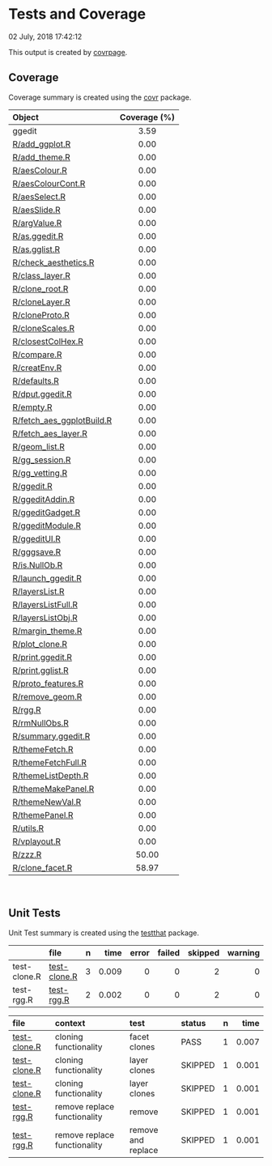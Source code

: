 Tests and Coverage
================
02 July, 2018 17:42:12

This output is created by
[covrpage](https://github.com/yonicd/covrpage).

## Coverage

Coverage summary is created using the
[covr](https://github.com/r-lib/covr)
package.

| Object                                                      | Coverage (%) |
| :---------------------------------------------------------- | :----------: |
| ggedit                                                      |     3.59     |
| [R/add\_ggplot.R](../R/add_ggplot.R)                        |     0.00     |
| [R/add\_theme.R](../R/add_theme.R)                          |     0.00     |
| [R/aesColour.R](../R/aesColour.R)                           |     0.00     |
| [R/aesColourCont.R](../R/aesColourCont.R)                   |     0.00     |
| [R/aesSelect.R](../R/aesSelect.R)                           |     0.00     |
| [R/aesSlide.R](../R/aesSlide.R)                             |     0.00     |
| [R/argValue.R](../R/argValue.R)                             |     0.00     |
| [R/as.ggedit.R](../R/as.ggedit.R)                           |     0.00     |
| [R/as.gglist.R](../R/as.gglist.R)                           |     0.00     |
| [R/check\_aesthetics.R](../R/check_aesthetics.R)            |     0.00     |
| [R/class\_layer.R](../R/class_layer.R)                      |     0.00     |
| [R/clone\_root.R](../R/clone_root.R)                        |     0.00     |
| [R/cloneLayer.R](../R/cloneLayer.R)                         |     0.00     |
| [R/cloneProto.R](../R/cloneProto.R)                         |     0.00     |
| [R/cloneScales.R](../R/cloneScales.R)                       |     0.00     |
| [R/closestColHex.R](../R/closestColHex.R)                   |     0.00     |
| [R/compare.R](../R/compare.R)                               |     0.00     |
| [R/creatEnv.R](../R/creatEnv.R)                             |     0.00     |
| [R/defaults.R](../R/defaults.R)                             |     0.00     |
| [R/dput.ggedit.R](../R/dput.ggedit.R)                       |     0.00     |
| [R/empty.R](../R/empty.R)                                   |     0.00     |
| [R/fetch\_aes\_ggplotBuild.R](../R/fetch_aes_ggplotBuild.R) |     0.00     |
| [R/fetch\_aes\_layer.R](../R/fetch_aes_layer.R)             |     0.00     |
| [R/geom\_list.R](../R/geom_list.R)                          |     0.00     |
| [R/gg\_session.R](../R/gg_session.R)                        |     0.00     |
| [R/gg\_vetting.R](../R/gg_vetting.R)                        |     0.00     |
| [R/ggedit.R](../R/ggedit.R)                                 |     0.00     |
| [R/ggeditAddin.R](../R/ggeditAddin.R)                       |     0.00     |
| [R/ggeditGadget.R](../R/ggeditGadget.R)                     |     0.00     |
| [R/ggeditModule.R](../R/ggeditModule.R)                     |     0.00     |
| [R/ggeditUI.R](../R/ggeditUI.R)                             |     0.00     |
| [R/gggsave.R](../R/gggsave.R)                               |     0.00     |
| [R/is.NullOb.R](../R/is.NullOb.R)                           |     0.00     |
| [R/launch\_ggedit.R](../R/launch_ggedit.R)                  |     0.00     |
| [R/layersList.R](../R/layersList.R)                         |     0.00     |
| [R/layersListFull.R](../R/layersListFull.R)                 |     0.00     |
| [R/layersListObj.R](../R/layersListObj.R)                   |     0.00     |
| [R/margin\_theme.R](../R/margin_theme.R)                    |     0.00     |
| [R/plot\_clone.R](../R/plot_clone.R)                        |     0.00     |
| [R/print.ggedit.R](../R/print.ggedit.R)                     |     0.00     |
| [R/print.gglist.R](../R/print.gglist.R)                     |     0.00     |
| [R/proto\_features.R](../R/proto_features.R)                |     0.00     |
| [R/remove\_geom.R](../R/remove_geom.R)                      |     0.00     |
| [R/rgg.R](../R/rgg.R)                                       |     0.00     |
| [R/rmNullObs.R](../R/rmNullObs.R)                           |     0.00     |
| [R/summary.ggedit.R](../R/summary.ggedit.R)                 |     0.00     |
| [R/themeFetch.R](../R/themeFetch.R)                         |     0.00     |
| [R/themeFetchFull.R](../R/themeFetchFull.R)                 |     0.00     |
| [R/themeListDepth.R](../R/themeListDepth.R)                 |     0.00     |
| [R/themeMakePanel.R](../R/themeMakePanel.R)                 |     0.00     |
| [R/themeNewVal.R](../R/themeNewVal.R)                       |     0.00     |
| [R/themePanel.R](../R/themePanel.R)                         |     0.00     |
| [R/utils.R](../R/utils.R)                                   |     0.00     |
| [R/vplayout.R](../R/vplayout.R)                             |     0.00     |
| [R/zzz.R](../R/zzz.R)                                       |    50.00     |
| [R/clone\_facet.R](../R/clone_facet.R)                      |    58.97     |

<br>

## Unit Tests

Unit Test summary is created using the
[testthat](https://github.com/r-lib/testthat)
package.

|              | file                                  | n |  time | error | failed | skipped | warning |
| ------------ | :------------------------------------ | -: | ----: | ----: | -----: | ------: | ------: |
| test-clone.R | [test-clone.R](testthat/test-clone.R) | 3 | 0.009 |     0 |      0 |       2 |       0 |
| test-rgg.R   | [test-rgg.R](testthat/test-rgg.R)     | 2 | 0.002 |     0 |      0 |       2 |       0 |

| file                                      | context                      | test               | status  | n |  time |
| :---------------------------------------- | :--------------------------- | :----------------- | :------ | -: | ----: |
| [test-clone.R](testthat/test-clone.R#L16) | cloning functionality        | facet clones       | PASS    | 1 | 0.007 |
| [test-clone.R](testthat/test-clone.R#L21) | cloning functionality        | layer clones       | SKIPPED | 1 | 0.001 |
| [test-clone.R](testthat/test-clone.R#L33) | cloning functionality        | layer clones       | SKIPPED | 1 | 0.001 |
| [test-rgg.R](testthat/test-rgg.R#L4)      | remove replace functionality | remove             | SKIPPED | 1 | 0.001 |
| [test-rgg.R](testthat/test-rgg.R#L15)     | remove replace functionality | remove and replace | SKIPPED | 1 | 0.001 |

<!--- Final Status : skipped/warning --->

